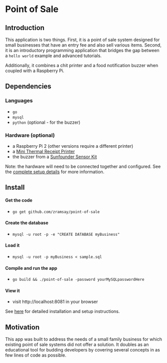 # Point of Sale

## Introduction
This application is two things. First, it is a point of sale system designed for small businesses that have an entry fee and also sell various items. Second, it is an introductory programming application that bridges the gap between a `hello world` example and advanced tutorials.

Additionally, it combines a chit printer and a food notification buzzer when coupled with a Raspberry Pi.

## Dependencies
### Languages
- `go`
- `mysql`
- `python` (optional - for the buzzer)

### Hardware (optional)
- a Raspberry Pi 2 (other versions require a different printer)
- a [Mini Thermal Receipt Printer](https://www.adafruit.com/product/600)
- the buzzer from a [Sunfounder Sensor Kit](https://www.sunfounder.com/starterkit/arduino/sensor-kit-v2-0.html)

Note: the hardware will need to be connected together and configured. See the [complete setup details](INSTALL.md) for more information.

## Install
#### Get the code
- `go get github.com/zramsay/point-of-sale`
#### Create the database
- `mysql -u root -p -e "CREATE DATABASE myBusiness"`
#### Load it
- `mysql -u root -p myBusiness < sample.sql`
#### Compile and run the app
- `go build && ./point-of-sale -password yourMySQLpasswordHere`
#### View it
- visit http://localhost:8081 in your browser 

See [here](INSTALL.md) for detailed installation and setup instructions.

## Motivation
This app was built to address the needs of a small family business for which existing point of sale systems did not offer a solution. It doubles as an educational tool for budding developers by covering several concepts in as few lines of code as possible.
